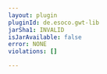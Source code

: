 ```yaml
---
layout: plugin
pluginId: de.esoco.gwt-lib
jarSha1: INVALID
isJarAvailable: false
error: NONE
violations: []

---
```

